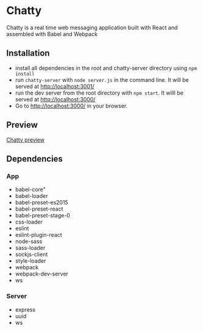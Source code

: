 # Chatty

Chatty is a real time web messaging application built with React and assembled with Babel and Webpack

## Installation

* install all dependencies in the root and chatty-server directory using `npm install`
* run `chatty-server` with `node server.js` in the command line. It will be served at [http://localhost:3001/](http://localhost:3001/)
* run the dev server from the root directory with `npm start`. It willl be served at [http://localhost:3000/](http://localhost:3000/)
* Go to [http://localhost:3000/](http://localhost:3000/) in your browser.

## Preview

[Chatty preview](./build/docs/chatty.png)


## Dependencies

### App

* babel-core"
* babel-loader
* babel-preset-es2015
* babel-preset-react
* babel-preset-stage-0
* css-loader
* eslint
* eslint-plugin-react
* node-sass
* sass-loader
* sockjs-client
* style-loader
* webpack
* webpack-dev-server
* ws

### Server
* express
* uuid
* ws